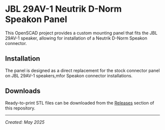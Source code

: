 # JBL 29AV-1 Neutrik D-Norm Speakon Panel

This OpenSCAD project provides a custom mounting panel that fits the JBL 29AV-1 speaker, allowing for installation of a Neutrik D-Norm Speakon connector.

## Installation

The panel is designed as a direct replacement for the stock connector panel on JBL 29AV-1 speakers,mfor Speakon connector installations.

## Downloads

Ready-to-print STL files can be downloaded from the [Releases](https://github.com/niklasarnitz/jbl-29AV-1-d-norm-panel/releases) section of this repository.

---

_Created: May 2025_
